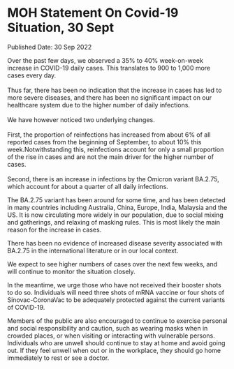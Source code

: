 <html>
    <meta http-equiv="Content-Type" content="text/html; charset=utf-8"/>
    <meta charset="utf-8"/>
    <title>MOH Statement On Covid-19 Situation, 30 Sept</title>
    <body><h1>MOH Statement On Covid-19 Situation, 30 Sept</h1>
    <p>Published Date: 30 Sep 2022</p> <p>Over the past few days, we observed a 35% to 40% week-on-week increase in COVID-19 daily cases. This translates to 900 to 1,000 more cases every day.<br><br>Thus far, there has been no indication that the increase in cases has led to more severe diseases, and there has been no significant impact on our healthcare system due to the higher number of daily infections.<br><br>We have however noticed two underlying changes.<br><br>First, the proportion of reinfections has increased from about 6% of all reported cases from the beginning of September, to about 10% this week.Notwithstanding this, reinfections account for only a small proportion of the rise in cases and are not the main driver for the higher number of cases. <br><br>Second, there is an increase in infections by the Omicron variant BA.2.75, which account for about a quarter of all daily infections.&nbsp;</p><p>The BA.2.75 variant has been around for some time, and has been detected in many countries including Australia, China, Europe, India, Malaysia and the US.&nbsp;It is now circulating more widely in our population, due to social mixing and gatherings, and relaxing of masking rules.&nbsp;This is most likely the main reason for the increase in cases.&nbsp;</p><p>There has been no evidence of increased disease severity associated with BA.2.75 in the international literature or in our local context.</p><p>We expect to see higher numbers of cases over the next few weeks, and will continue to monitor the situation closely.</p><p>In the meantime, we urge those who have not received their booster shots to do so. Individuals will need three shots of mRNA vaccine or four shots of Sinovac-CoronaVac to be adequately protected against the current variants of COVID-19.&nbsp;</p><p>Members of the public are also encouraged to continue to exercise personal and social responsibility and caution, such as wearing masks when in crowded places, or when visiting or interacting with vulnerable persons. Individuals who are unwell should continue to stay at home and avoid going out. If they feel unwell when out or in the workplace, they should go home immediately to rest or see a doctor.</p></body>
</html>